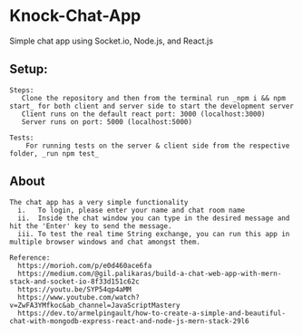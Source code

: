 # Knock-Chat-App
  Simple chat app using Socket.io, Node.js, and React.js

  ## Setup:
    Steps:
       Clone the repository and then from the terminal run _npm i && npm start_ for both client and server side to start the development server
       Client runs on the default react port: 3000 (localhost:3000)
       Server runs on port: 5000 (localhost:5000)

    Tests: 
        For running tests on the server & client side from the respective folder, _run npm test_

## About
    The chat app has a very simple functionality
      i.   To login, please enter your name and chat room name
      ii.  Inside the chat window you can type in the desired message and hit the 'Enter' key to send the message.
      iii. To test the real time String exchange, you can run this app in multiple browser windows and chat amongst them.
  
    Reference: 
      https://morioh.com/p/e0d460ace6fa
      https://medium.com/@gil.palikaras/build-a-chat-web-app-with-mern-stack-and-socket-io-8f33d151c62c
      https://youtu.be/SYP54qp4aMM
      https://www.youtube.com/watch?v=ZwFA3YMfkoc&ab_channel=JavaScriptMastery
      https://dev.to/armelpingault/how-to-create-a-simple-and-beautiful-chat-with-mongodb-express-react-and-node-js-mern-stack-29l6
  
